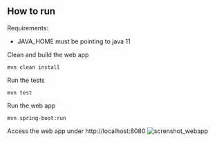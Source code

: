 ## How to run

Requirements:
- JAVA_HOME must be pointing to java 11


Clean and build the web app
```
mvn clean install
```

Run the tests
```
mvn test
```

Run the web app
```
mvn spring-boot:run
```

Access the web app under http://localhost:8080
![screnshot_webapp](https://home-kalber.duckdns.org:10003/d/s/lcYE8ATbavCPv4xYzhkwaeQrgWf1ohXp/webapi/entry.cgi/screen-product-see.png?api=SYNO.SynologyDrive.Files&method=download&version=2&files=%5B%22id%3A644660529270404284%22%5D&force_download=false&sharing_token=%22m.2XY04rPWmJctyudRTGaQ20CHvahMNrCrn5BQoUQwpamYZCLQ6AKwgVP1YEro9sY37RNfoEUwqkwNv0U0eQ72mUCj4VuRJunoERNazi6yYa3_1cnNDq.HHm2lDd42x0P_bolOCpQlVpz2NWiWaAtkeY5Tw_Fcgdi5f_6FY7l0bia9tQIEfX1mT.3IY5TeP2wiLyiW7Zrz21tJZ_eO_2H8T04C.ZOhMx62t0TNDozkg1QUdBr86wi.hp%22&SynoToken=6XG9pOWpfENxM&_dc=1632774126126)

